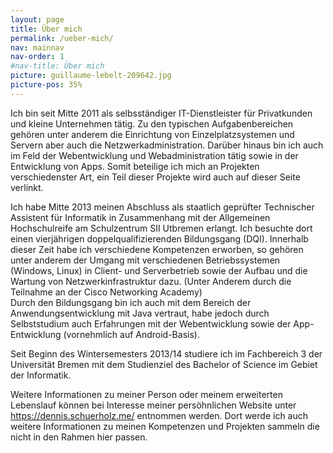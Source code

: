 ```yaml
---
layout: page
title: Über mich
permalink: /ueber-mich/
nav: mainnav
nav-order: 1
#nav-title: Über mich
picture: guillaume-lebelt-209642.jpg
picture-pos: 35%
---
```


Ich bin seit Mitte 2011 als selbsständiger IT-Dienstleister für Privatkunden und kleine Unternehmen tätig. Zu den typischen Aufgabenbereichen gehören unter anderem die Einrichtung von Einzelplatzsystemen und Servern aber auch die Netzwerkadministration. Darüber hinaus bin ich auch im Feld der Webentwicklung und Webadministration tätig sowie in der Entwicklung von Apps. Somit beteilige ich mich an Projekten verschiedenster Art, ein Teil dieser Projekte wird auch auf dieser Seite verlinkt.

Ich habe Mitte 2013 meinen Abschluss als staatlich geprüfter Technischer Assistent für Informatik in Zusammenhang mit der Allgemeinen Hochschulreife am Schulzentrum SII Utbremen erlangt. Ich besuchte dort einen vierjährigen doppelqualifizierenden Bildungsgang (DQI). Innerhalb dieser Zeit habe ich verschiedene Kompetenzen erworben, so gehören unter anderem der Umgang mit verschiedenen Betriebssystemen (Windows, Linux) in Client- und Serverbetrieb sowie der Aufbau und die Wartung von Netzwerkinfrastruktur dazu. (Unter Anderem durch die Teilnahme an der Cisco Networking Academy)  
Durch den Bildungsgang bin ich auch mit dem Bereich der Anwendungsentwicklung mit Java vertraut, habe jedoch durch Selbststudium auch Erfahrungen mit der Webentwicklung sowie der App-Entwicklung (vornehmlich auf Android-Basis).

Seit Beginn des Wintersemesters 2013/14 studiere ich im Fachbereich 3 der Universität Bremen mit dem Studienziel des Bachelor of Science im Gebiet der Informatik.

Weitere Informationen zu meiner Person oder meinem erweiterten Lebenslauf können bei Interesse meiner persöhnlichen Website unter <a href="https://dennis.schuerholz.me/">https://dennis.schuerholz.me/</a> entnommen werden. Dort werde ich auch weitere Informationen zu meinen Kompetenzen und Projekten sammeln die nicht in den Rahmen hier passen.
